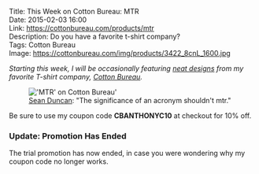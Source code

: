 Title: This Week on Cotton Bureau: MTR  
Date: 2015-02-03 16:00  
Link: https://cottonbureau.com/products/mtr  
Description: Do you have a favorite t-shirt company?  
Tags: Cotton Bureau  
Image: https://cottonbureau.com/img/products/3422_8cnL_1600.jpg  

<p><em class="topStory">Starting this week, I will be occasionally featuring <a href="/tags/Cotton%20Bureau" title="Posts tagged 'Cotton Bureau'">neat designs</a> from my favorite T-shirt company, <a href="http://cottonbureau.com" title="Cotton Bureau">Cotton Bureau</a>.</em></p>

<figure>
	<img src="https://cottonbureau.com/img/products/3422_8cnL_1600.jpg" alt="'MTR' on Cotton Bureau'" title="'MTR' on Cotton Bureau'">
	<figcaption><a href="http://twitter.com/seanevd" title="Designer on Twitter">Sean Duncan</a>: "The significance of an acronym shouldn't mtr."</figcaption>
</figure>

Be sure to use my coupon code **CBANTHONYC10** at checkout for 10% off.

<aside class="update">

### Update: Promotion Has Ended

The trial promotion has now ended, in case you were wondering why my coupon code no longer works.

</aside>